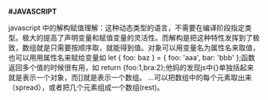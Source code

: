 **#JAVASCRIPT**

javascript 中的解构赋值理解：这种动态类型的语言，不需要在编译阶段指定类型。极大的提高了声明变量和赋值变量的灵活性。而解构是把这种特性发挥到了极致，数组就是只需要按顺序取，就能得到值。对象可以用变量名为属性名来取值，也可以用用属性名来赋给变量如 let { foo: baz } = { foo: 'aaa', bar: 'bbb' };函数返回多个值的时候很有用，如 return {foo:1,bra:2};他妈的发现js中{}单独括起来就是表示一个对象，而[]就是表示一个数组。
...可以把数组中的每个元素取出来（spread），或者把几个元素组成一个数组(rest)。
